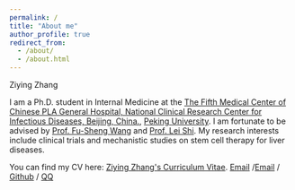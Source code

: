 ```yaml
---
permalink: /
title: "About me"
author_profile: true
redirect_from: 
  - /about/
  - /about.html
---
```

Ziying Zhang

I am a Ph.D. student in Internal Medicine at the [The Fifth Medical Center of Chinese PLA General Hospital, National Clinical Research Center for Infectious Diseases, Beijing, China.](https://www.301hospital-5.mil.cn/), [Peking University](https://www.pku.edu.cn/). I am fortunate to be advised by [Prof. Fu-Sheng Wang]() and [Prof. Lei Shi](). My research interests include clinical trials and mechanistic studies on stem cell therapy for liver diseases.

You can find my CV here: [Ziying Zhang's Curriculum Vitae](../assets/CV2025.pdf).
[Email](mailto:ziying9818@163.com.cn) /[Email](mailto:zhangziying25@stu.pku.edu.cn) / [Github](https://github.com/Ziying98.github.io) / [QQ](../images/2896047f1d75a3b620268a8606c69e41.jpg) 

